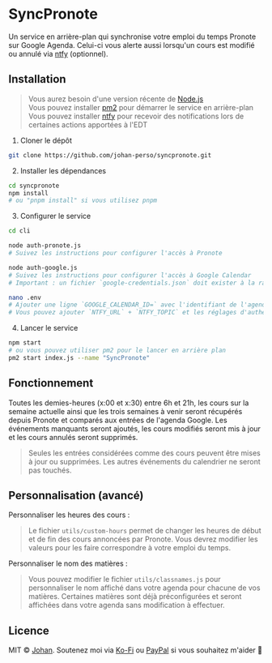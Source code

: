 # SyncPronote

Un service en arrière-plan qui synchronise votre emploi du temps Pronote sur Google Agenda. Celui-ci vous alerte aussi lorsqu'un cours est modifié ou annulé via [ntfy](https://ntfy.sh/) (optionnel).


## Installation

> Vous aurez besoin d'une version récente de [Node.js](https://nodejs.org/en/)  
> Vous pouvez installer [pm2](https://www.npmjs.com/package/pm2) pour démarrer le service en arrière-plan  
> Vous pouvez installer [ntfy](https://ntfy.sh/) pour recevoir des notifications lors de certaines actions apportées à l'EDT

1. Cloner le dépôt
```sh
git clone https://github.com/johan-perso/syncpronote.git
```

2. Installer les dépendances
```sh
cd syncpronote
npm install
# ou "pnpm install" si vous utilisez pnpm
```

3. Configurer le service
```sh
cd cli

node auth-pronote.js
# Suivez les instructions pour configurer l'accès à Pronote

node auth-google.js
# Suivez les instructions pour configurer l'accès à Google Calendar
# Important : un fichier `google-credentials.json` doit exister à la racine du projet, il doit correspondre au fichier JSON téléchargé sur le dashboard Google (détails d'authentification du client, choissisez "application de bureau")

nano .env
# Ajouter une ligne `GOOGLE_CALENDAR_ID=` avec l'identifiant de l'agenda Google qui contiendra les nouveaux événements (format similaire à celui d'une adresse mail)
# Vous pouvez ajouter `NTFY_URL` + `NTFY_TOPIC` et les réglages d'authentification facultatifs (`NTFY_USERNAME` + `NTFY_PASSWORD`) pour recevoir des notifications lors de la modification ou suppression d'un cours. Le topic utilisé sera `pronote`.
```

4. Lancer le service
```sh
npm start
# ou vous pouvez utiliser pm2 pour le lancer en arrière plan
pm2 start index.js --name "SyncPronote"
```


## Fonctionnement

Toutes les demies-heures (x:00 et x:30) entre 6h et 21h, les cours sur la semaine actuelle ainsi que les trois semaines à venir seront récupérés depuis Pronote et comparés aux entrées de l'agenda Google. Les événements manquants seront ajoutés, les cours modifiés seront mis à jour et les cours annulés seront supprimés.

> Seules les entrées considérées comme des cours peuvent être mises à jour ou supprimées. Les autres événements du calendrier ne seront pas touchés.


## Personnalisation (avancé)

Personnaliser les heures des cours :
> Le fichier `utils/custom-hours` permet de changer les heures de début et de fin des cours annoncées par Pronote. Vous devrez modifier les valeurs pour les faire correspondre à votre emploi du temps.

Personnaliser le nom des matières :
> Vous pouvez modifier le fichier `utils/classnames.js` pour personnaliser le nom affiché dans votre agenda pour chacune de vos matières. Certaines matières sont déjà préconfigurées et seront affichées dans votre agenda sans modification à effectuer.

## Licence

MIT © [Johan](https://johanstick.fr). Soutenez moi via [Ko-Fi](https://ko-fi.com/johan_stickman) ou [PayPal](https://paypal.me/moipastoii) si vous souhaitez m'aider 💙
